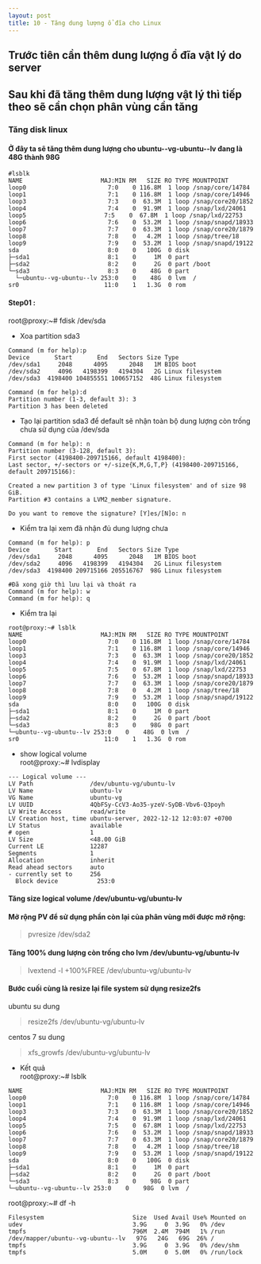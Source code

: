 ```yaml
---
layout: post
title: 10 - Tăng dung lượng ổ đĩa cho Linux
---
```

## Trước tiên cần thêm dung lượng ổ đĩa vật lý do server
## Sau khi đã tăng thêm dung lượng vật lý thì tiếp theo sẽ cần chọn phân vùng cần tăng
### Tăng disk linux
#### Ở đây ta sẽ tăng thêm dung lượng cho ubuntu--vg-ubuntu--lv đang là 48G thành 98G

```
#lsblk
NAME                      MAJ:MIN RM   SIZE RO TYPE MOUNTPOINT
loop0                       7:0    0 116.8M  1 loop /snap/core/14784
loop1                       7:1    0 116.8M  1 loop /snap/core/14946
loop3                       7:3    0  63.3M  1 loop /snap/core20/1852
loop4                       7:4    0  91.9M  1 loop /snap/lxd/24061
loop5                      7:5    0  67.8M  1 loop /snap/lxd/22753
loop6                       7:6    0  53.2M  1 loop /snap/snapd/18933
loop7                       7:7    0  63.3M  1 loop /snap/core20/1879
loop8                       7:8    0   4.2M  1 loop /snap/tree/18
loop9                       7:9    0  53.2M  1 loop /snap/snapd/19122
sda                         8:0    0   100G  0 disk 
├─sda1                      8:1    0     1M  0 part 
├─sda2                      8:2    0     2G  0 part /boot
└─sda3                      8:3    0    48G  0 part 
  └─ubuntu--vg-ubuntu--lv 253:0    0    48G  0 lvm  /
sr0                        11:0    1   1.3G  0 rom  
```

#### Step01 :
root@proxy:~# fdisk /dev/sda 
- Xoa partition sda3

```
Command (m for help):p
Device       Start       End   Sectors Size Type
/dev/sda1     2048      4095      2048   1M BIOS boot
/dev/sda2     4096   4198399   4194304   2G Linux filesystem
/dev/sda3  4198400 104855551 100657152  48G Linux filesystem

Command (m for help):d
Partition number (1-3, default 3): 3
Partition 3 has been deleted
```

- Tạo lại partition sda3 để default sẽ nhận toàn bộ dung lượng còn trống chưa sử dụng của /dev/sda

```
Command (m for help): n
Partition number (3-128, default 3): 
First sector (4198400-209715166, default 4198400): 
Last sector, +/-sectors or +/-size{K,M,G,T,P} (4198400-209715166, default 209715166): 

Created a new partition 3 of type 'Linux filesystem' and of size 98 GiB.
Partition #3 contains a LVM2_member signature.

Do you want to remove the signature? [Y]es/[N]o: n
```

- Kiểm tra lại xem đã nhận đủ dung lượng chưa

```
Command (m for help): p
Device       Start       End   Sectors Size Type
/dev/sda1     2048      4095      2048   1M BIOS boot
/dev/sda2     4096   4198399   4194304   2G Linux filesystem
/dev/sda3  4198400 209715166 205516767  98G Linux filesystem

#Đã xong giờ thì lưu lại và thoát ra
Command (m for help): w
Command (m for help): q
```
- Kiểm tra lại

```
root@proxy:~# lsblk
NAME                      MAJ:MIN RM   SIZE RO TYPE MOUNTPOINT
loop0                       7:0    0 116.8M  1 loop /snap/core/14784
loop1                       7:1    0 116.8M  1 loop /snap/core/14946
loop3                       7:3    0  63.3M  1 loop /snap/core20/1852
loop4                       7:4    0  91.9M  1 loop /snap/lxd/24061
loop5                       7:5    0  67.8M  1 loop /snap/lxd/22753
loop6                       7:6    0  53.2M  1 loop /snap/snapd/18933
loop7                       7:7    0  63.3M  1 loop /snap/core20/1879
loop8                       7:8    0   4.2M  1 loop /snap/tree/18
loop9                       7:9    0  53.2M  1 loop /snap/snapd/19122
sda                         8:0    0   100G  0 disk
├─sda1                      8:1    0     1M  0 part
├─sda2                      8:2    0     2G  0 part /boot
└─sda3                      8:3    0    98G  0 part
└─ubuntu--vg-ubuntu--lv 253:0    0    48G  0 lvm  /
sr0                        11:0    1   1.3G  0 rom
```

- show logical volume \
root@proxy:~# lvdisplay

```
--- Logical volume ---
LV Path                /dev/ubuntu-vg/ubuntu-lv
LV Name                ubuntu-lv
VG Name                ubuntu-vg
LV UUID                4QbFSy-CcV3-Ao35-yzeV-SyDB-Vbv6-Q3poyh
LV Write Access        read/write
LV Creation host, time ubuntu-server, 2022-12-12 12:03:07 +0700
LV Status              available
# open                 1
LV Size                <48.00 GiB
Current LE             12287
Segments               1
Allocation             inherit
Read ahead sectors     auto
- currently set to     256
  Block device           253:0
```

#### Tăng size logical volume /dev/ubuntu-vg/ubuntu-lv

#### Mở rộng PV để sử dụng phần còn lại của phân vùng mới được mở rộng:
> pvresize /dev/sda2

#### Tăng 100% dung lượng còn trống cho lvm /dev/ubuntu-vg/ubuntu-lv
> lvextend -l +100%FREE /dev/ubuntu-vg/ubuntu-lv

#### Bước cuối cùng là resize lại file system sử dụng resize2fs
ubuntu su dung
> resize2fs /dev/ubuntu-vg/ubuntu-lv

centos 7 su dung
>xfs_growfs /dev/ubuntu-vg/ubuntu-lv

- Kết quả \
root@proxy:~# lsblk

```
NAME                      MAJ:MIN RM   SIZE RO TYPE MOUNTPOINT
loop0                       7:0    0 116.8M  1 loop /snap/core/14784
loop1                       7:1    0 116.8M  1 loop /snap/core/14946
loop3                       7:3    0  63.3M  1 loop /snap/core20/1852
loop4                       7:4    0  91.9M  1 loop /snap/lxd/24061
loop5                       7:5    0  67.8M  1 loop /snap/lxd/22753
loop6                       7:6    0  53.2M  1 loop /snap/snapd/18933
loop7                       7:7    0  63.3M  1 loop /snap/core20/1879
loop8                       7:8    0   4.2M  1 loop /snap/tree/18
loop9                       7:9    0  53.2M  1 loop /snap/snapd/19122
sda                         8:0    0   100G  0 disk
├─sda1                      8:1    0     1M  0 part
├─sda2                      8:2    0     2G  0 part /boot
└─sda3                      8:3    0    98G  0 part
└─ubuntu--vg-ubuntu--lv 253:0    0    98G  0 lvm  /
```

root@proxy:~# df -h

```
Filesystem                         Size  Used Avail Use% Mounted on
udev                               3.9G     0  3.9G   0% /dev
tmpfs                              796M  2.4M  794M   1% /run
/dev/mapper/ubuntu--vg-ubuntu--lv   97G   24G   69G  26% /
tmpfs                              3.9G     0  3.9G   0% /dev/shm
tmpfs                              5.0M     0  5.0M   0% /run/lock
```

